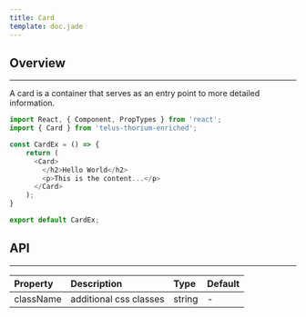 ```yaml
---
title: Card
template: doc.jade
---
```


## Overview

---

A card is a container that serves as an entry point to more detailed information.
<div id="cardExample"></div>
<script type="text/babel">
  ReactDOM.render(
    <Thorium.CardExample />,
    document.getElementById('cardExample')
  );
</script>

```javascript
import React, { Component, PropTypes } from 'react';
import { Card } from 'telus-thorium-enriched';

const CardEx = () => {
    return (
      <Card>
        </h2>Hello World</h2>
        <p>This is the content...</p>
      </Card>
    );
}

export default CardEx;
```


## API


---
| Property |   Description   | Type | Default |
|:----|:------|:---|:---|
| className | additional css classes |   string |  - |
